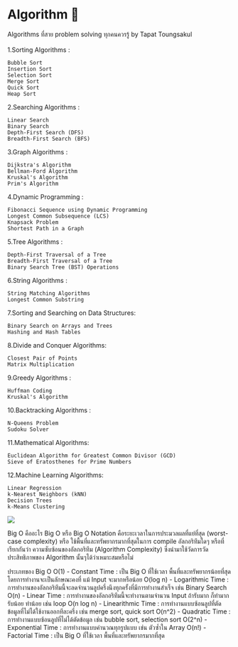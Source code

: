 # Algorithm 🤖
Algorithms ที่สาย problem solving ทุกคนควรรู้ by Tapat Toungsakul <br><br>
1.Sorting Algorithms :

	Bubble Sort
	Insertion Sort
	Selection Sort
	Merge Sort
	Quick Sort
	Heap Sort

2.Searching Algorithms :

	Linear Search
	Binary Search
	Depth-First Search (DFS)
	Breadth-First Search (BFS)

3.Graph Algorithms :

	Dijkstra's Algorithm
	Bellman-Ford Algorithm
	Kruskal's Algorithm
	Prim's Algorithm

4.Dynamic Programming :

	Fibonacci Sequence using Dynamic Programming
	Longest Common Subsequence (LCS)
	Knapsack Problem
	Shortest Path in a Graph

5.Tree Algorithms :

	Depth-First Traversal of a Tree
	Breadth-First Traversal of a Tree
	Binary Search Tree (BST) Operations

6.String Algorithms :

	String Matching Algorithms
	Longest Common Substring

7.Sorting and Searching on Data Structures:

	Binary Search on Arrays and Trees
	Hashing and Hash Tables

8.Divide and Conquer Algorithms:

	Closest Pair of Points
	Matrix Multiplication

9.Greedy Algorithms :

	Huffman Coding
	Kruskal's Algorithm

10.Backtracking Algorithms :

	N-Queens Problem
	Sudoku Solver

11.Mathematical Algorithms:

	Euclidean Algorithm for Greatest Common Divisor (GCD)
	Sieve of Eratosthenes for Prime Numbers

12.Machine Learning Algorithms:

	Linear Regression
	k-Nearest Neighbors (kNN)
	Decision Trees
	k-Means Clustering

<img src="https://www.freecodecamp.org/news/content/images/2021/06/1_KfZYFUT2OKfjekJlCeYvuQ.jpeg">

Big O คืออะไร
	Big O หรือ Big O Notation คือระยะเวลาในการประมวลผลที่แย่ที่สุด (worst-case complexity) หรือ ใช้พื้นที่และทรัพยากรมากที่สุดในการ compile อัลกอริทึมใดๆ หรือที่เรียกกันว่า ความซับซ้อนของอัลกอริทึม (Algorithm Complexity) ซึ่งนำมาใช้วัดการวัดประสิทธิภาพของ Algorithm นั้นๆได้ว่าเหมาะสมหรือไม่

ประเภทของ Big O
	O(1) - Constant Time : เป็น Big O ที่ใช้เวลา พื้นที่และทรัพยากรน้อยที่สุด โดยการทำงานจะเป็นลักษณะคงที่ แม้ Input จะมากหรือน้อย
	O(log n) - Logarithmic Time : การทำงานของอัลกอริทึมนี้จะลดจำนวนลูปครึ่งนึงทุกครั้งที่มีการทำงานสำเร็จ เช่น Binary Search
	O(n) - Linear Time : การทำงานของอัลกอริทึมนี้จะทำงานตามจำนวน Input ถ้ารับมาก ก็ทำมาก รับน้อย ทำน้อย เช่น loop
	O(n log n) - Linearithmic Time : การทำงานแบบซ้อนลูปที่ตัดข้อมูลที่ไม่ได้ใช้งานออกทีละครึ่ง เช่น merge sort, quick sort
	O(n^2) - Quadratic Time : การทำงานแบบซ้อนลูปที่ไม่ได้ตัดข้อมูล เช่น bubble sort, selection sort
	O(2^n) - Exponential Time : การทำงานแบบคำนวณทุกรูปแบบ เช่น ตัวซ้ำใน Array 
	O(n!) - Factorial Time : เป็น Big O ที่ใช้เวลา พื้นที่และทรัพยากรมากที่สุด
